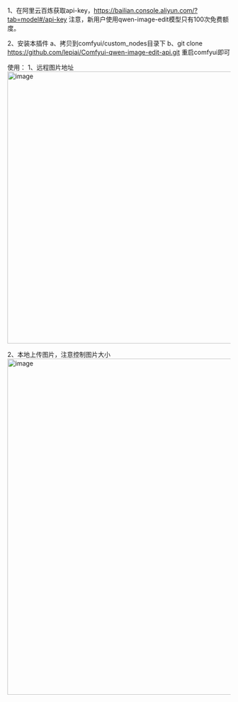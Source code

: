 1、在阿里云百炼获取api-key，https://bailian.console.aliyun.com/?tab=model#/api-key
注意，新用户使用qwen-image-edit模型只有100次免费额度。

2、安装本插件
a、拷贝到comfyui/custom_nodes目录下
b、git clone https://github.com/lepiai/Comfyui-qwen-image-edit-api.git
重启comfyui即可


使用：
1、远程图片地址
<img width="1098" height="612" alt="image" src="https://github.com/user-attachments/assets/a3b36298-b3d6-4514-abc4-e225b32d1832" />


2、本地上传图片，注意控制图片大小
<img width="1515" height="756" alt="image" src="https://github.com/user-attachments/assets/4a973a72-b189-4952-be01-fdf64f72b566" />
